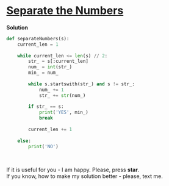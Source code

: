 # [Separate the Numbers](https://www.hackerrank.com/challenges/separate-the-numbers)

**Solution**
```python
def separateNumbers(s):
    current_len = 1
    
    while current_len <= len(s) // 2:
        str_ = s[:current_len]
        num_ = int(str_)
        min_ = num_
        
        while s.startswith(str_) and s != str_:
            num_ += 1
            str_ += str(num_)
                    
        if str_ == s:
            print('YES', min_)    
            break
            
        current_len += 1
        
    else:
        print('NO')  
```

<br>

If it is useful for you - I am happy. Please, press **star**.
<br>
If you know, how to make my solution better - please, text me.
